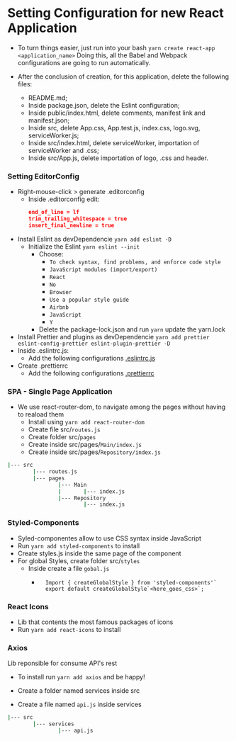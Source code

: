 # Setting Configuration for new React Application

- To turn things easier, just run into your bash `yarn create react-app <application_name>`
Doing this, all the Babel and Webpack configurations are going to run automatically.

- After the conclusion of creation, for this application, delete the following files:
    - README.md;
    - Inside package.json, delete the Eslint configuration;
    - Inside public/index.html, delete comments, manifest link and manifest.json;
    - Inside src, delete App.css, App.test.js, index.css, logo.svg, serviceWorker.js;
    - Inside src/index.html, delete serviceWorker, importation of serviceWorker and .css;
    - Inside src/App.js, delete importation of logo, .css and header.

### Setting EditorConfig

- Right-mouse-click > generate .editorconfig
    - Inside .editorconfig edit:
      ```json
      end_of_line = lf
      trim_trailing_whitespace = true
      insert_final_newline = true
      ```
- Install Eslint as devDependencie `yarn add eslint -D`
    - Initialize the Eslint `yarn eslint --init`
        - Choose: 
            - `To check syntax, find problems, and enforce code style`
            - `JavaScript modules (import/export)`
            - `React`
            - `No`
            - `Browser`
            - `Use a popular style guide`
            - `Airbnb`
            - `JavaScript`
            - `Y`
        - Delete the package-lock.json and run `yarn` update the yarn.lock
- Install Prettier and plugins as devDependencie 
`yarn add prettier eslint-config-prettier eslint-plugin-prettier -D` 
- Inside .eslintrc.js:
    - Add the following configurations
    [.eslintrc.js](https://gist.github.com/richardyamamoto/bf72b72bfb5806c0a55bc8d5aeb0b0fc)
- Create .prettierrc
    - Add the following configurations
    [.prettierrc](https://gist.github.com/richardyamamoto/bf72b72bfb5806c0a55bc8d5aeb0b0fc)    
    
### SPA - Single Page Application
- We use react-router-dom, to navigate among the pages without having to reaload them
    - Install using `yarn add react-router-dom`
    - Create file src/`routes.js`
    - Create folder src/`pages`
    - Create inside src/pages/`Main/index.js`
    - Create inside src/pages/`Repository/index.js`
```bash
|--- src
        |--- routes.js
        |--- pages
                |--- Main
                |       |--- index.js
                |--- Repository
                        |--- index.js
```

### Styled-Components
- Syled-componentes allow to use CSS syntax inside JavaScript
- Run `yarn add styled-components` to install
- Create styles.js inside the same page of the component
- For global Styles, create folder src/`styles`
    - Inside create a file `gobal.js`
        - ```
            Import { createGlobalStyle } from 'styled-components'`
            export default createGlobalStyle`<here_goes_css>`;
            ```
### React Icons
- Lib that contents the most famous packages of icons
- Run `yarn add react-icons` to install

### Axios
Lib reponsible for consume API's rest
-   To install run `yarn add axios` and be happy!

- Create a folder named services inside src
- Create a file named `api.js` inside services
```bash
|--- src
        |--- services
                |--- api.js 
```
